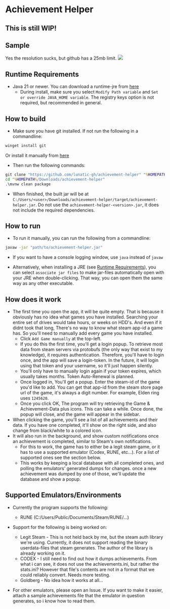 # Achievement Helper

## This is still WIP!

## Sample
Yes the resolution sucks, but github has a 25mb limit.
![](./achievement-sample.gif)

## Runtime Requirements
- Java 21 or newer. You can download a runtime-jre from [here](https://github.com/adoptium/temurin21-binaries/releases/download/jdk-21.0.8%2B9/OpenJDK21U-jre_x64_windows_hotspot_21.0.8_9.msi)
  - During install, make sure you select `Modify Path variable` and `Set or override JAVA_HOME variable`. The registry keys option is not required, but recommended in general.

## How to build

- Make sure you have git installed. If not run the following in a commandline:
```cmd
winget install git
```
Or install it manually from [here](https://github.com/git-for-windows/git/releases/download/v2.50.1.windows.1/Git-2.50.1-64-bit.exe)
- Then run the following commands:
```cmd
git clone "https://github.com/lunatic-gh/achievement-helper" "%HOMEPATH%/Downloads/achievement-helper"
cd "%HOMEPATH%/Downloads/achievement-helper"
.\mvnw clean package
```
- When finished, the built jar will be at `C:/Users/<user>/Downloads/achievement-helper/target/achievement-helper.jar`. Do not use the `achievement-helper-<version>.jar`, it does not include the required dependencies.

## How to run
- To run it manually, you can run the following from a commandline:
 ```cmd
javaw -jar "path/to/achievement-helper.jar"
```
  - If you want to have a console logging window, use `java` instead of `javaw`

- Alternatively, when installing a JRE (see [Runtime Requirements](#runtime-requirements)), you can select `associate jar files` to make jar-files automatically open with your JRE when double-clicking. That way, you can open them the same way as any other executable.

## How does it work
- The first time you open the app, it will be quite empty. That is because it obviously has no idea what games you have installed. Searching your entire set of drives would take hours, or weeks on HDD's. And even if it didnt took that long, There's no way to know what steam app-id a game has. So you'll need to manually add every game you have installed.
  - Click `Add Game manually` at the top-left.
  - If you do this the first time, you'll get a login popup. To retrieve most data from steam servers via protobufs (the only way that exist to my knowledge), it requires authentication. Therefore, you'll have to login once, and the app will save a login-token. In the future, it will login using that token and your username, so it'll just happen silently.
  - You'll only have to manually login again if your token expires, which usually takes months. Token Auto-Renewal is planned.
  - Once logged in, You'll get a popup. Enter the steam-id of the game you'd like to add. You can get that app-id from the steam store page url of the game, it's always a digit number. For example, Elden ring uses `1245620`.
  - Once you click OK, The program will try retrieving the Game & Achievement-Data plus icons. This can take a while. Once done, the popup will close, and the game will appear in the sidebar.
- When clicking the game, you'll see a list of all achievements and their data. If you have one completed, it'll show on the right side, and also change from black/white to a colored icon.
- It will also run in the background, and show custom notifications once an achievement is completed, similar to Steam's own notifications.
  - For this to work, the game has to either be a legit steam game, or it has to use a supported emulator (Codex, RUNE, etc...). For a list of supported ones see the section below.
  - This works by keeping a local database with all completed ones, and polling the emulators' generated dumps for changes. once a new achievement was dumped by one of those, we'll update the database and show a popup.


## Supported Emulators/Environments
- Currently the program supports the following:
  - RUNE (C:/Users/Public/Documents/Steam/RUNE/...)
 
- Support for the following is being worked on:
  - Legit Steam - This is not held back by me, but the steam auth library we're using. Currently, it does not support reading the binary userdata-files that steam generates. The author of the library is already working on it.
  - CODEX - I still need to find out how it dumps achievements. From what i can see, it does not use the achievements.ini, but rather the stats.ini? However that file's contents are not in a format that we could reliably convert. Needs more testing.
  - Goldberg - No idea how it works at all...
 
- For other emulators, please open an Issue. If you want to make it easier, attach a sample achievements file that the emulator in question generates, so i know how to read them.
